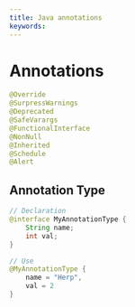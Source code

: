 ```yaml
---
title: Java annotations
keywords:
---
```


# Annotations

```java
@Override
@SurpressWarnings
@Deprecated
@SafeVarargs
@FunctionalInterface
@NonNull
@Inherited
@Schedule
@Alert
```

## Annotation Type

```java
// Declaration
@interface MyAnnotationType {
    String name;
    int val;
}

// Use
@MyAnnotationType {
    name = "Herp",
    val = 2
}
```